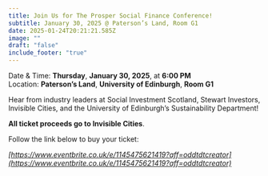 ```yaml
---
title: Join Us for The Prosper Social Finance Conference!
subtitle: January 30, 2025 @ Paterson’s Land, Room G1
date: 2025-01-24T20:21:21.585Z
image: ""
draft: "false"
include_footer: "true"
---
```


Date & Time: **Thursday**, **January 30, 2025**, at **6:00 PM**\
Location: **Paterson’s Land**, **University of Edinburgh**, **Room G1**

Hear from industry leaders at Social Investment Scotland, Stewart Investors, Invisible Cities, and the University of Edinburgh’s Sustainability Department!

**All ticket proceeds go to Invisible Cities**.

Follow the link below to buy your ticket:

_[https://www.eventbrite.co.uk/​e/1145475621419?aff=​oddtdtcreator](https://www.eventbrite.co.uk/e/1145475621419?aff=oddtdtcreator)_
